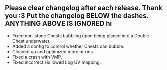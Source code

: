 Please clear changelog after each release.
Thank you :3
Put the changelog BELOW the dashes. ANYTHING ABOVE IS IGNORED
hi
-----------------
- Fixed non-stone Chests bubbling upon being placed into a Double-Chest underwater.
- Added a config to control whether Chests can bubble.
- Cleaned up and optimized more mixins.
- Fixed a crash with VMP.
- Fixed incorrect Hollowed Log UV mapping.
